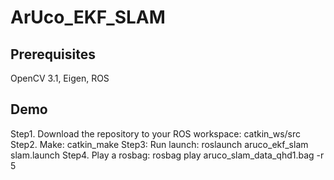 # ArUco_EKF_SLAM

Prerequisites
---

OpenCV 3.1, Eigen, ROS

Demo
---
Step1. Download the repository to your ROS workspace: catkin_ws/src
Step2. Make: catkin_make
Step3: Run launch: roslaunch aruco_ekf_slam slam.launch
Step4. Play a rosbag: rosbag play aruco_slam_data_qhd1.bag -r 5

